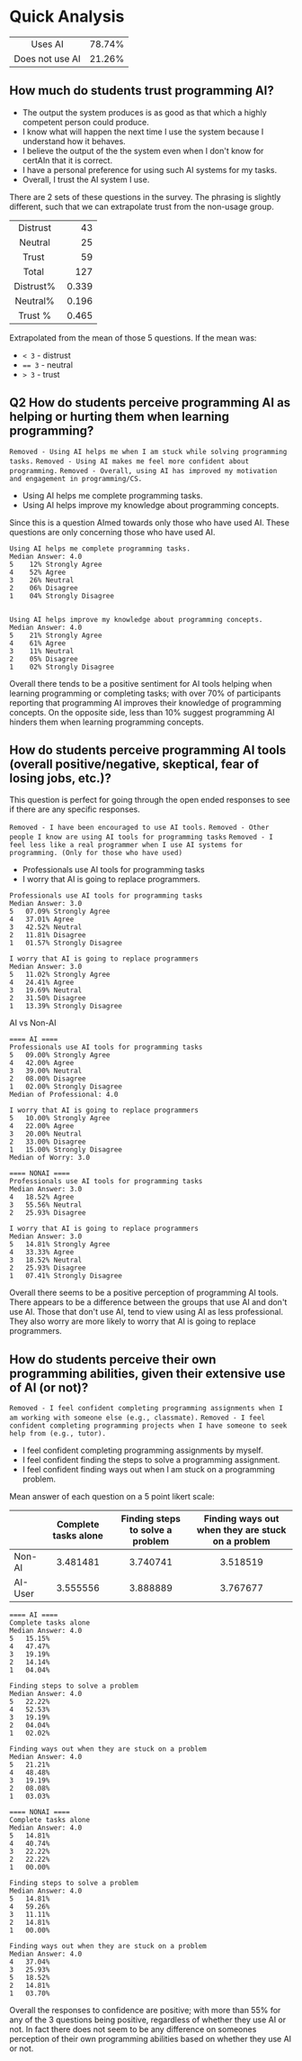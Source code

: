 # Quick Analysis

| | |
| :---: | -: |
| Uses AI | 78.74% |
| Does not use AI | 21.26% |

## How much do students trust programming AI?

- The output the system produces is as good as that which a highly competent person could produce.
- I know what will happen the next time I use the system because I understand how it behaves.
- I believe the output of the the system even when I don't know for certAIn that it is correct.
- I have a personal preference for using such AI systems for my tasks.
- Overall, I trust the AI system I use.

There are 2 sets of these questions in the survey. The phrasing is slightly different, such that we can extrapolate trust from the non-usage group.

| | |
| :---: | -: |
| Distrust |  43 |
| Neutral |  25 |
| Trust | 59 |
| Total | 127 |
| Distrust% | 0.339 |
| Neutral% | 0.196 |
| Trust % | 0.465 |

Extrapolated from the mean of those 5 questions.
If the mean was:

- `< 3` - distrust
- `== 3` - neutral
- `> 3` - trust

## Q2 How do students perceive programming AI as helping or hurting them when learning programming?

`Removed - Using AI helps me when I am stuck while solving programming tasks.`
`Removed - Using AI makes me feel more confident about programming.`
`Removed - Overall, using AI has improved my motivation and engagement in programming/CS.`

- Using AI helps me complete programming tasks.
- Using AI helps improve my knowledge about programming concepts.

Since this is a question AImed towards only those who have used AI. These questions are only concerning those who have used AI.

```text
Using AI helps me complete programming tasks.
Median Answer: 4.0
5    12% Strongly Agree
4    52% Agree
3    26% Neutral
2    06% Disagree
1    04% Strongly Disagree


Using AI helps improve my knowledge about programming concepts.
Median Answer: 4.0
5    21% Strongly Agree
4    61% Agree
3    11% Neutral
2    05% Disagree
1    02% Strongly Disagree
```

Overall there tends to be a positive sentiment for AI tools helping when learning programming or completing tasks;
with over 70% of participants reporting that programming AI improves their knowledge of programming concepts.
On the opposite side, less than 10% suggest programming AI hinders them when learning programming concepts.


## How do students perceive programming AI tools (overall positive/negative, skeptical, fear of losing jobs, etc.)?

This question is perfect for going through the open ended responses to see if there are any specific responses.

`Removed - I have been encouraged to use AI tools.`
`Removed - Other people I know are using AI tools for programming tasks`
`Removed - I feel less like a real programmer when I use AI systems for programming. (Only for those who have used)`

- Professionals use AI tools for programming tasks
- I worry that AI is going to replace programmers.

```text
Professionals use AI tools for programming tasks
Median Answer: 3.0
5   07.09% Strongly Agree
4   37.01% Agree
3   42.52% Neutral
2   11.81% Disagree
1   01.57% Strongly Disagree

I worry that AI is going to replace programmers
Median Answer: 3.0
5   11.02% Strongly Agree
4   24.41% Agree
3   19.69% Neutral
2   31.50% Disagree
1   13.39% Strongly Disagree
```

AI vs Non-AI

```text
==== AI ====
Professionals use AI tools for programming tasks
5   09.00% Strongly Agree
4   42.00% Agree
3   39.00% Neutral
2   08.00% Disagree
1   02.00% Strongly Disagree
Median of Professional: 4.0

I worry that AI is going to replace programmers
5   10.00% Strongly Agree
4   22.00% Agree
3   20.00% Neutral
2   33.00% Disagree
1   15.00% Strongly Disagree
Median of Worry: 3.0
```

```text
==== NONAI ====
Professionals use AI tools for programming tasks
Median Answer: 3.0
4   18.52% Agree
3   55.56% Neutral
2   25.93% Disagree

I worry that AI is going to replace programmers
Median Answer: 3.0
5   14.81% Strongly Agree
4   33.33% Agree
3   18.52% Neutral
2   25.93% Disagree
1   07.41% Strongly Disagree
```

Overall there seems to be a positive perception of programming AI tools. There appears to be a difference between the groups that use AI and don't use AI.
Those that don't use AI, tend to view using AI as less professional. They also worry are more likely to worry that AI is going to replace programmers.

## How do students perceive their own programming abilities, given their extensive use of AI (or not)?

`Removed - I feel confident completing programming assignments when I am working with someone else (e.g., classmate).`
`Removed - I feel confident completing programming projects when I have someone to seek help from (e.g., tutor).`

- I feel confident completing programming assignments by myself.
- I feel confident finding the steps to solve a programming assignment.
- I feel confident finding ways out when I am stuck on a programming problem.

Mean answer of each question on a 5 point likert scale:

| | Complete tasks alone | Finding steps to solve a problem | Finding ways out when they are stuck on a problem |
| --- | :---: | :---: | :---: |
| Non-AI | 3.481481 | 3.740741 | 3.518519 |
| AI-User | 3.555556 | 3.888889 | 3.767677 |

```text
==== AI ====
Complete tasks alone
Median Answer: 4.0
5   15.15%
4   47.47%
3   19.19%
2   14.14%
1   04.04%

Finding steps to solve a problem
Median Answer: 4.0
5   22.22%
4   52.53%
3   19.19%
2   04.04%
1   02.02%

Finding ways out when they are stuck on a problem
Median Answer: 4.0
5   21.21%
4   48.48%
3   19.19%
2   08.08%
1   03.03%
```

```text
==== NONAI ====
Complete tasks alone
Median Answer: 4.0
5   14.81%
4   40.74%
3   22.22%
2   22.22%
1   00.00%

Finding steps to solve a problem
Median Answer: 4.0
5   14.81%
4   59.26%
3   11.11%
2   14.81%
1   00.00%

Finding ways out when they are stuck on a problem
Median Answer: 4.0
4   37.04%
3   25.93%
5   18.52%
2   14.81%
1   03.70%
```

Overall the responses to confidence are positive; with more than 55% for any of the 3 questions being positive, regardless of whether they use AI or not.
In fact there does not seem to be any difference on someones perception of their own programming abilities based on whether they use AI or not.
